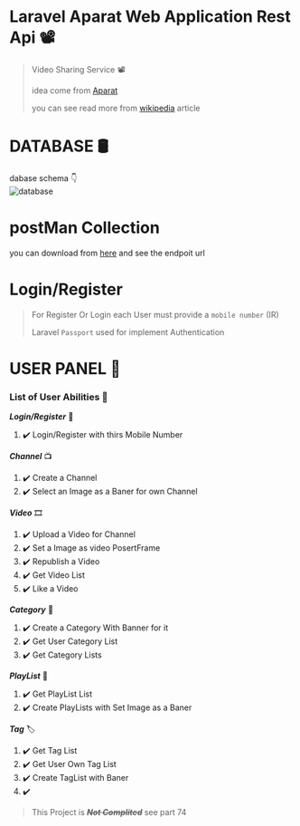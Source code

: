 
# Laravel Aparat Web Application Rest Api :film_projector:	
> Video Sharing Service :film_projector:	
> 
> idea come from  [Aparat](aparat.com)
> 
> you can see read more from [wikipedia](https://en.wikipedia.org/wiki/Aparat) article

<a name="database"></a>
# DATABASE :oil_drum:	
dabase schema :point_down:	
![database](https://user-images.githubusercontent.com/10767713/179386249-0a8bd917-91de-4f6b-8b68-1601a7379c90.png)

<a name="postman"></a>

# postMan Collection
you can download from [here](https://github.com/abbasfisal/Laravel-Aparat-Web-Application/blob/main/aparat.postman_collection.json) and see the endpoit url


<a name="login_register"></a>
# Login/Register
    
> For Register Or Login each User must provide a `mobile number` (IR)
> 
>Laravel `Passport`  used for implement Authentication 

<a name="user"></a>
# USER PANEL :bearded_person:	

### List of User Abilities :muscle:	

**_Login/Register_** :key:	
1. :heavy_check_mark: Login/Register with thirs Mobile Number

**_Channel_** :tv:	
1. :heavy_check_mark: Create a Channel
1. :heavy_check_mark: Select an Image as a Baner for own Channel

**_Video_** :film_strip:	
1. :heavy_check_mark: Upload a Video for Channel
1. :heavy_check_mark: Set a Image as video PosertFrame
1. :heavy_check_mark: Republish a Video
1. :heavy_check_mark: Get Video List
1. :heavy_check_mark: Like a Video

**_Category_** :bookmark:	
1. :heavy_check_mark: Create a Category With Banner for it
1. :heavy_check_mark: Get User Category List
1. :heavy_check_mark: Get Category Lists

**_PlayList_**   :bookmark_tabs:	
1. :heavy_check_mark: Get PlayList List
1. :heavy_check_mark: Create PlayLists with Set Image as a Baner

**_Tag_**  :label:	
1. :heavy_check_mark: Get Tag List
1. :heavy_check_mark: Get User Own Tag List
1. :heavy_check_mark: Create TagList with Baner
1. :heavy_check_mark: 


> This Project is **_~~Not Complited~~_**
see part 74
